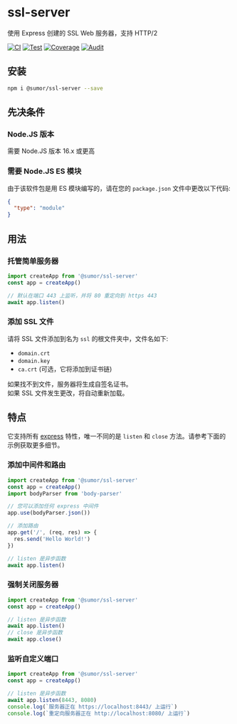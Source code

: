 # ssl-server

使用 Express 创建的 SSL Web 服务器，支持 HTTP/2

[![CI](https://github.com/sumor-cloud/ssl-server/actions/workflows/ci.yml/badge.svg)](https://github.com/sumor-cloud/ssl-server/actions/workflows/ci.yml)
[![Test](https://github.com/sumor-cloud/ssl-server/actions/workflows/ut.yml/badge.svg)](https://github.com/sumor-cloud/ssl-server/actions/workflows/ut.yml)
[![Coverage](https://github.com/sumor-cloud/ssl-server/actions/workflows/coverage.yml/badge.svg)](https://github.com/sumor-cloud/ssl-server/actions/workflows/coverage.yml)
[![Audit](https://github.com/sumor-cloud/ssl-server/actions/workflows/audit.yml/badge.svg)](https://github.com/sumor-cloud/ssl-server/actions/workflows/audit.yml)

## 安装

```bash
npm i @sumor/ssl-server --save
```

## 先决条件

### Node.JS 版本

需要 Node.JS 版本 16.x 或更高

### 需要 Node.JS ES 模块

由于该软件包是用 ES 模块编写的，请在您的 `package.json` 文件中更改以下代码:

```json
{
  "type": "module"
}
```

## 用法

### 托管简单服务器

```javascript
import createApp from '@sumor/ssl-server'
const app = createApp()

// 默认在端口 443 上监听，并将 80 重定向到 https 443
await app.listen()
```

### 添加 SSL 文件

请将 SSL 文件添加到名为 `ssl` 的根文件夹中，文件名如下:

- `domain.crt`
- `domain.key`
- `ca.crt` (可选，它将添加到证书链)

如果找不到文件，服务器将生成自签名证书。  
如果 SSL 文件发生更改，将自动重新加载。

## 特点

它支持所有 [express](https://www.npmjs.com/package/express) 特性，唯一不同的是 `listen` 和 `close` 方法。请参考下面的示例获取更多细节。

### 添加中间件和路由

```javascript
import createApp from '@sumor/ssl-server'
const app = createApp()
import bodyParser from 'body-parser'

// 您可以添加任何 express 中间件
app.use(bodyParser.json())

// 添加路由
app.get('/', (req, res) => {
  res.send('Hello World!')
})

// listen 是异步函数
await app.listen()
```

### 强制关闭服务器

```javascript
import createApp from '@sumor/ssl-server'
const app = createApp()

// listen 是异步函数
await app.listen()
// close 是异步函数
await app.close()
```

### 监听自定义端口

```javascript
import createApp from '@sumor/ssl-server'
const app = createApp()

// listen 是异步函数
await app.listen(8443, 8080)
console.log(`服务器正在 https://localhost:8443/ 上运行`)
console.log(`重定向服务器正在 http://localhost:8080/ 上运行`)
```
